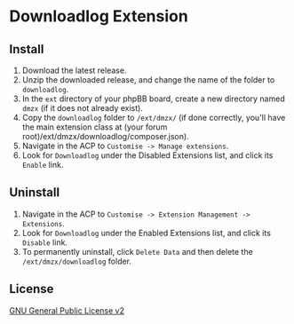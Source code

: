 # Downloadlog Extension

## Install

1. Download the latest release.
2. Unzip the downloaded release, and change the name of the folder to `downloadlog`.
3. In the `ext` directory of your phpBB board, create a new directory named `dmzx` (if it does not already exist).
4. Copy the `downloadlog` folder to `/ext/dmzx/` (if done correctly, you'll have the main extension class at (your forum root)/ext/dmzx/downloadlog/composer.json).
5. Navigate in the ACP to `Customise -> Manage extensions`.
6. Look for `Downloadlog` under the Disabled Extensions list, and click its `Enable` link.

## Uninstall

1. Navigate in the ACP to `Customise -> Extension Management -> Extensions`.
2. Look for `Downloadlog` under the Enabled Extensions list, and click its `Disable` link.
3. To permanently uninstall, click `Delete Data` and then delete the `/ext/dmzx/downloadlog` folder.

## License
[GNU General Public License v2](http://opensource.org/licenses/GPL-2.0)
